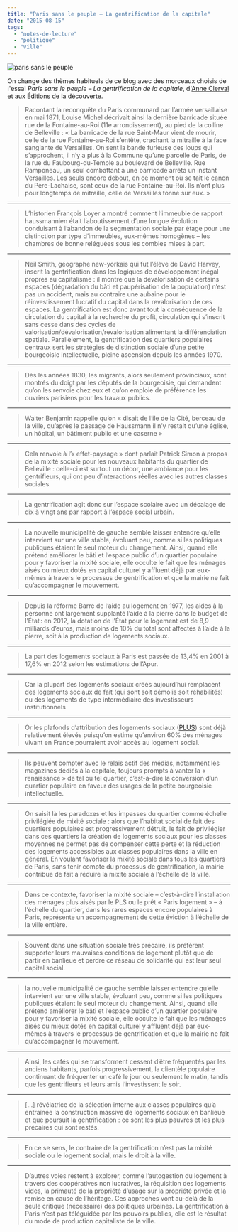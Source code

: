 ```yaml
---
title: "Paris sans le peuple – La gentrification de la capitale"
date: "2015-08-15"
tags:
  - "notes-de-lecture"
  - "politique"
  - "ville"
---
```


![paris sans le peuple](/blog/assets/images/paris-sans-le-peuple.jpg)

On change des thèmes habituels de ce blog avec des morceaux choisis de l'essai _Paris sans le peuple – La gentrification de la capitale_, d'[Anne Clerval](http://acp.u-pem.fr/equipe/anne-clerval/) et aux Éditions de la découverte.

> Racontant la reconquête du Paris communard par l’armée versaillaise en mai 1871, Louise Michel décrivait ainsi la dernière barricade située rue de la Fontaine-au-Roi (11e arrondissement), au pied de la colline de Belleville : « La barricade de la rue Saint-Maur vient de mourir, celle de la rue Fontaine-au-Roi s’entête, crachant la mitraille à la face sanglante de Versailles. On sent la bande furieuse des loups qui s’approchent, il n’y a plus à la Commune qu’une parcelle de Paris, de la rue du Faubourg-du-Temple au boulevard de Belleville. Rue Ramponeau, un seul combattant à une barricade arrêta un instant Versailles. Les seuls encore debout, en ce moment où se tait le canon du Père-Lachaise, sont ceux de la rue Fontaine-au-Roi. Ils n’ont plus pour longtemps de mitraille, celle de Versailles tonne sur eux. »

* * *

> L’historien François Loyer a montré comment l’immeuble de rapport haussmannien était l’aboutissement d’une longue évolution conduisant à l’abandon de la segmentation sociale par étage pour une distinction par type d’immeubles, eux-mêmes homogènes – les chambres de bonne reléguées sous les combles mises à part.

* * *

> Neil Smith, géographe new-yorkais qui fut l’élève de David Harvey, inscrit la gentrification dans les logiques de développement inégal propres au capitalisme : il montre que la dévalorisation de certains espaces (dégradation du bâti et paupérisation de la population) n’est pas un accident, mais au contraire une aubaine pour le réinvestissement lucratif du capital dans la revalorisation de ces espaces. La gentrification est donc avant tout la conséquence de la circulation du capital à la recherche du profit, circulation qui s’inscrit sans cesse dans des cycles de valorisation/dévalorisation/revalorisation alimentant la différenciation spatiale. Parallèlement, la gentrification des quartiers populaires centraux sert les stratégies de distinction sociale d’une petite bourgeoisie intellectuelle, pleine ascension depuis les années 1970.

* * *

> Dès les années 1830, les migrants, alors seulement provinciaux, sont montrés du doigt par les députés de la bourgeoisie, qui demandent qu’on les renvoie chez eux et qu’on emploie de préférence les ouvriers parisiens pour les travaux publics.

* * *

> Walter Benjamin rappelle qu’on « disait de l’ile de la Cité, berceau de la ville, qu’après le passage de Haussmann il n’y restait qu’une église, un hôpital, un bâtiment public et une caserne »

* * *

> Cela renvoie à l’« effet-paysage » dont parlait Patrick Simon à propos de la mixité sociale pour les nouveaux habitants du quartier de Belleville : celle-ci est surtout un décor, une ambiance pour les gentrifieurs, qui ont peu d’interactions réelles avec les autres classes sociales.

* * *

> La gentrification agit donc sur l’espace scolaire avec un décalage de dix à vingt ans par rapport à l’espace social urbain.

* * *

> La nouvelle municipalité de gauche semble laisser entendre qu’elle intervient sur une ville stable, évoluant peu, comme si les politiques publiques étaient le seul moteur du changement. Ainsi, quand elle prétend améliorer le bâti et l’espace public d’un quartier populaire pour y favoriser la mixité sociale, elle occulte le fait que les ménages aisés ou mieux dotés en capital culturel y affluent déjà par eux-mêmes à travers le processus de gentrification et que la mairie ne fait qu’accompagner le mouvement.

* * *

> Depuis la réforme Barre de l’aide au logement en 1977, les aides à la personne ont largement supplanté l’aide à la pierre dans le budget de l’État : en 2012, la dotation de l’État pour le logement est de 8,9 milliards d’euros, mais moins de 10% du total sont affectés à l’aide à la pierre, soit à la production de logements sociaux.

* * *

> La part des logements sociaux à Paris est passée de 13,4% en 2001 à 17,6% en 2012 selon les estimations de l’Apur.

* * *

> Car la plupart des logements sociaux créés aujourd’hui remplacent des logements sociaux de fait (qui sont soit démolis soit réhabilités) ou des logements de type intermédiaire des investisseurs institutionnels

* * *

> Or les plafonds d’attribution des logements sociaux ([PLUS](http://vosdroits.service-public.fr/particuliers/F869.xhtml)) sont déjà relativement élevés puisqu’on estime qu’environ 60% des ménages vivant en France pourraient avoir accès au logement social.

* * *

> Ils peuvent compter avec le relais actif des médias, notamment les magazines dédiés à la capitale, toujours prompts à vanter la « renaissance » de tel ou tel quartier, c’est-à-dire la conversion d’un quartier populaire en faveur des usages de la petite bourgeoisie intellectuelle.

* * *

> On saisit là les paradoxes et les impasses du quartier comme échelle privilégiée de mixité sociale : alors que l’habitat social de fait des quartiers populaires est progressivement détruit, le fait de privilégier dans ces quartiers la création de logements sociaux pour les classes moyennes ne permet pas de compenser cette perte et la réduction des logements accessibles aux classes populaires dans la ville en général. En voulant favoriser la mixité sociale dans tous les quartiers de Paris, sans tenir compte du processus de gentrification, la mairie contribue de fait à réduire la mixité sociale à l’échelle de la ville.

* * *

> Dans ce contexte, favoriser la mixité sociale – c’est-à-dire l’installation des ménages plus aisés par le PLS ou le prêt « Paris logement » – à l’échelle du quartier, dans les rares espaces encore populaires à Paris, représente un accompagnement de cette éviction à l’échelle de la ville entière.

* * *

> Souvent dans une situation sociale très précaire, ils préfèrent supporter leurs mauvaises conditions de logement plutôt que de partir en banlieue et perdre ce réseau de solidarité qui est leur seul capital social.

* * *

> la nouvelle municipalité de gauche semble laisser entendre qu’elle intervient sur une ville stable, évoluant peu, comme si les politiques publiques étaient le seul moteur du changement. Ainsi, quand elle prétend améliorer le bâti et l’espace public d’un quartier populaire pour y favoriser la mixité sociale, elle occulte le fait que les ménages aisés ou mieux dotés en capital culturel y affluent déjà par eux-mêmes à travers le processus de gentrification et que la mairie ne fait qu’accompagner le mouvement.

* * *

> Ainsi, les cafés qui se transforment cessent d’être fréquentés par les anciens habitants, parfois progressivement, la clientèle populaire continuant de fréquenter un café le jour ou seulement le matin, tandis que les gentrifieurs et leurs amis l’investissent le soir.

* * *

> \[…\] révélatrice de la sélection interne aux classes populaires qu’a entraînée la construction massive de logements sociaux en banlieue et que poursuit la gentrification : ce sont les plus pauvres et les plus précaires qui sont restés.

* * *

> En ce se sens, le contraire de la gentrification n’est pas la mixité sociale ou le logement social, mais le droit à la ville.

* * *

> D’autres voies restent à explorer, comme l’autogestion du logement à travers des coopératives non lucratives, la réquisition des logements vides, la primauté de la propriété d’usage sur la propriété privée et la remise en cause de l’héritage. Ces approches vont au-delà de la seule critique (nécessaire) des politiques urbaines. La gentrification à Paris n’est pas téléguidée par les pouvoirs publics, elle est le résultat du mode de production capitaliste de la ville.
